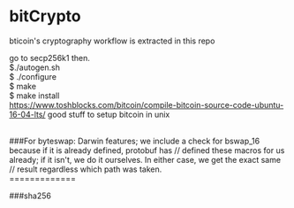 # bitCrypto
bticoin's cryptography workflow is extracted in this repo

go to secp256k1 then.
<br>
$./autogen.sh<br>
$ ./configure <br>
$ make<br>
$ make install
</br>
https://www.toshblocks.com/bitcoin/compile-bitcoin-source-code-ubuntu-16-04-lts/
good stuff to setup bitcoin in unix

</br>
###For byteswap:
Darwin features; we include a check for bswap_16 because if it is already defined, protobuf has
// defined these macros for us already; if it isn't, we do it ourselves. In either case, we get the exact same
// result regardless which path was taken.
</br>
=============
</br>

###sha256
